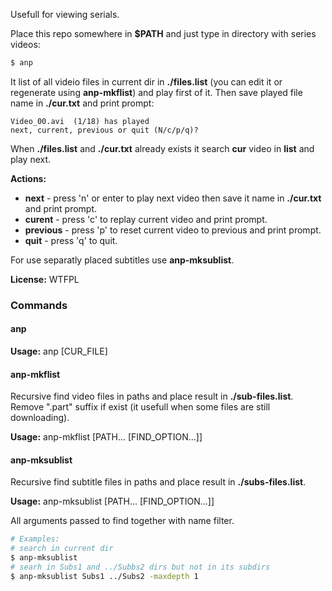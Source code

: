 Usefull for viewing serials. 

Place this repo somewhere in **$PATH** and just type in directory with series videos:
```sh
$ anp
```
It list of all videio files in current dir in **./files.list** 
(you can edit it or regenerate using **anp-mkflist**)
and play first of it. Then save played file name in **./cur.txt** and print prompt:
```
Video_00.avi  (1/18) has played
next, current, previous or quit (N/c/p/q)?  
```

When **./files.list** and **./cur.txt** already exists it search **cur** video in **list** and play next.

**Actions:**
* **next** - press 'n' or enter to play next video then save it name in **./cur.txt** and print prompt. 
* **curent** - press 'c' to replay current video and print prompt. 
* **previous** - press 'p' to reset current video to previous and print prompt.
* **quit** - press 'q' to quit.

For use separatly placed subtitles use **anp-mksublist**.

**License:** WTFPL

### Commands

#### anp
**Usage:** anp [CUR_FILE]

#### anp-mkflist
Recursive find video files in paths and place result in **./sub-files.list**.
Remove ".part" suffix if exist (it usefull when some files are still downloading).

**Usage:** anp-mkflist [PATH... [FIND_OPTION...]]

#### anp-mksublist
Recursive find subtitle files in paths and place result in **./subs-files.list**.

**Usage:** anp-mksublist [PATH... [FIND_OPTION...]]

All arguments passed to find together with name filter.

```sh
# Examples:
# search in current dir
$ anp-mksublist 
# searh in Subs1 and ../Subbs2 dirs but not in its subdirs
$ anp-mksublist Subs1 ../Subs2 -maxdepth 1
```
